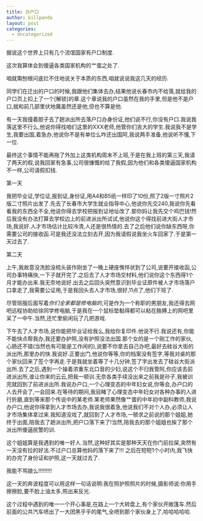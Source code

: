 ```yaml
---
title: 办户口
author: killpanda
layout: post
categories:
  - Uncategorized
---
```

据说这个世界上只有几个流氓国家有户口制度.

这次我算体会到傻逼各类国家机构的艹蛋之处了.

咱就甭刨根问底拦不住地说关于本质的东西,咱就说说我这几天的经历.

同学们在迁出的户口的时候,我跟他们集体去办,结果他说长春市内不给落,就给我的户口页上扣上了一个[解锁]的章.这个章说我的户口虽然在我的手里,但是他不是户口,就和前几部里伏地魔虽然还是他,但也不算是他.

有一天我撞着胆子去了趟派出所去落户口办身份证,他们说不行,你没有户口.我说我落这里不行么,他说你得找咱们这里的XXX老师,他管你们吉大的学生.我说我不是学生,我要出国,着急办,他说你不是有单位么咋还出国阿,我说两手准备,他说听不懂,下一位.

最终这个事情不能再拖了外加上这类机构周末不上班,于是在我上班的第三天,我请了两天的假,说我回家有急事,公司很慷慨的给了我假,因为他们和各类傻逼国家机构不一样,公司请假扣钱.

第一天

我把毕业证,学位证,报到证,身份证,用A4和B5纸一样印了10份,照了2版一寸照片2版二寸照片出发了.先去了长春市大学生就业指导中心,他说你先交240,我说你先看看我的东西全不全,他说你得去学校把报到证地址改了.那你妈让我先交个鸡巴钱!然后我没有办法打算去学校边上的前进派出所试试,他说你这个得找前进大街人才市场,我说好.人才市场估计比较冷清,人还是很热情的.去了之后他们说你缺东西呀,你需要公司的接收函.可是我还没法立刻去开,因为我请假说我坐火车回家了.于是第一天过去了.

第二天

上午,我故意没洗脸没梳头装作刚坐了一晚上硬座憔悴状到了公司,说要开接收函,公司办事特痛快,一下子就开完了.之后去了人才市场交材料,他们说你这个东西得1个月才能办出来.我无奈地说好.出去之后回头突然意识到毕业证原件被人才市场落户口拿走了,我需要公证用,于是我回头去人才市场,很好,11点了,他们下班了.

尽管班服后面写着*你们全家都是修电脑的*,可是作为一个称职的男朋友,我还得去网吧远程协助给徐同学修电脑,于是我在一个鼠标垫黏得都可以粘在胳膊上的网吧里呆了一中午.当然,还忙里偷闲玩了几把游戏.

下午去了人才市场,说你能把毕业证给我么,我给你复印件.他说不行.我说还有,你能不能快点帮我办,我还要办护照,没有护照没法出国.那个女的是一个刚工作的家伙,心肠还不错(当然也有可能是工作闲的),说要不你拿去自己办吧,最好去硅谷大街的派出所,那里办的快.我说好.正要出门,他说你等等,你的档案没有签字,等我对桌的那个家伙回来了签个字再走.于是我就坐着等了十几分钟,签了字出发去了硅谷大街派出所.去了之后,遇到一个操着浓重东北口音的少妇,说这个不归我管阿,你应该去前进派出所,谁让你来的云云,把我一顿训.无奈各类手续没出来之前我是孙子,我被训完就回到了前进派出所.我说办户口,一个心理变态的中年妇女说,你等会,办户口的人去开会了,一会回来.在等待的期间,我目睹了心理变态中年妇女对各种办事的人进行折磨,直到等来那个传说中的某老师.某老师果然像艹蛋的中年初中副科教师,我说办户口,他说你得拿到人才市场去办,我说我很着急,他说我们不对个人办,必须让人才市场集体拿过来.我知道没戏了,就回到了人才市场,一顿求之前说的那个姐姐,她终于出面,陪我去了趟派出所,把户口落下来了!当然,陪我去的那个姐姐也挨了那个派出所傻逼民警的训.

这个姐姐算是我遇到的唯一好人.当然,这种好其实是那种天天在你门前拉屎,突然有一天没有拉的好法.不过户口总算他妈的落下来了!!! 之后在短短1个小时内,我飞快的办完了身份证和护照,这一天就过去了.

我能不骂娘么!!!!!!!!!

这一天的奔波程度可以用这样一句话说明:我在照护照照片的时候,摄影师说:你用手擦擦脸,要不脸上油太多,照出来反光.

这个过程中遇到的唯一一个开心事是,在路上一个大转盘上,有个家伙开敞篷车.然后前面的公共汽车喷出了一大团黑乎乎的尾气,全喷到那个家伙身上了,哈哈哈哈哈.
